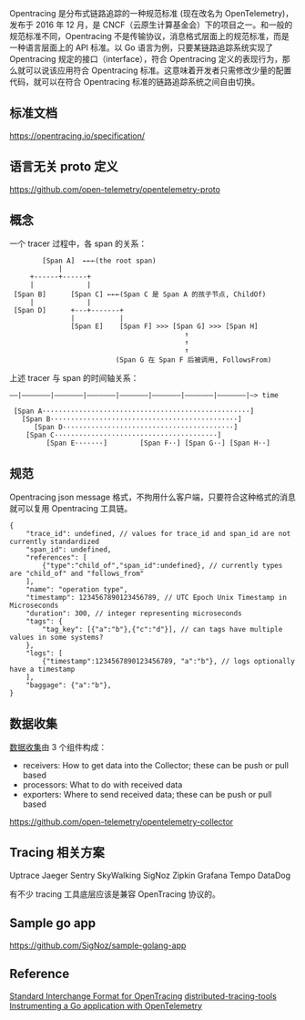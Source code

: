 [//title]: (OpenTracing介绍)
[//englishtitle]: (OpenTracing-introduction)
[//category]: (tracing)
[//tags]: (tracing,openTracing)
[//createtime]: (20220621)
[//updatetime]: (20220623)

Opentracing 是分布式链路追踪的一种规范标准 (现在改名为 OpenTelemetry)，发布于 2016 年 12 月，是 CNCF（云原生计算基金会）下的项目之一。和一般的规范标准不同，Opentracing 不是传输协议，消息格式层面上的规范标准，而是一种语言层面上的 API 标准。以 Go 语言为例，只要某链路追踪系统实现了 Opentracing 规定的接口（interface），符合 Opentracing 定义的表现行为，那么就可以说该应用符合 Opentracing 标准。这意味着开发者只需修改少量的配置代码，就可以在符合 Opentracing 标准的链路追踪系统之间自由切换。

## 标准文档

https://opentracing.io/specification/

## 语言无关 proto 定义

https://github.com/open-telemetry/opentelemetry-proto

## 概念

一个 tracer 过程中，各 span 的关系：

```text
        [Span A]  ←←←(the root span)
            |
     +------+------+
     |             |
 [Span B]      [Span C] ←←←(Span C 是 Span A 的孩子节点, ChildOf)
     |             |
 [Span D]      +---+-------+
               |           |
               [Span E]    [Span F] >>> [Span G] >>> [Span H]
                                           ↑
                                           ↑
                                           ↑
                          (Span G 在 Span F 后被调用, FollowsFrom)
```

上述 tracer 与 span 的时间轴关系：

```text
––|–––––––|–––––––|–––––––|–––––––|–––––––|–––––––|–––––––|–> time

 [Span A···················································]
   [Span B··············································]
      [Span D··········································]
    [Span C········································]
         [Span E·······]        [Span F··] [Span G··] [Span H··]
```

## 规范

Opentracing json message 格式，不拘用什么客户端，只要符合这种格式的消息就可以复用 Opentracing 工具链。

```text
{
    "trace_id": undefined, // values for trace_id and span_id are not currently standardized
    "span_id": undefined,
    "references": [
        {"type":"child_of","span_id":undefined}, // currently types are "child_of" and "follows_from"
    ],
    "name": "operation type",
    "timestamp": 1234567890123456789, // UTC Epoch Unix Timestamp in Microseconds
    "duration": 300, // integer representing microseconds
    "tags": {
        "tag_key": [{"a":"b"},{"c":"d"}], // can tags have multiple values in some systems?
    },
    "logs": [
        {"timestamp":1234567890123456789, "a":"b"}, // logs optionally have a timestamp
    ],
    "baggage": {"a":"b"},
}
```

## 数据收集

[数据收集](https://opentelemetry.io/docs/concepts/data-collection/)由 3 个组件构成：

- receivers: How to get data into the Collector; these can be push or pull based
- processors: What to do with received data
- exporters: Where to send received data; these can be push or pull based

https://github.com/open-telemetry/opentelemetry-collector

## Tracing 相关方案

Uptrace
Jaeger
Sentry
SkyWalking
SigNoz
Zipkin
Grafana Tempo
DataDog

有不少 tracing 工具底层应该是兼容 OpenTracing 协议的。

## Sample go app

https://github.com/SigNoz/sample-golang-app

## Reference

[Standard Interchange Format for OpenTracing](https://github.com/opentracing/specification/issues/64)
[distributed-tracing-tools](https://get.uptrace.dev/compare/distributed-tracing-tools.html#what-is-a-distributed-tracing-tool)
[Instrumenting a Go application with OpenTelemetry](https://signoz.io/opentelemetry/go/)
